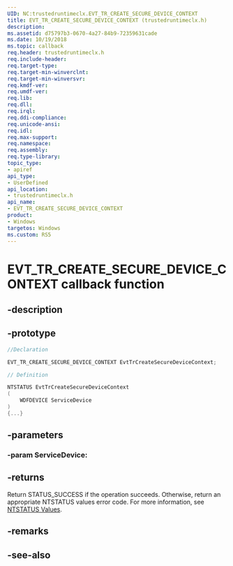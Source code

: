 ```yaml
---
UID: NC:trustedruntimeclx.EVT_TR_CREATE_SECURE_DEVICE_CONTEXT
title: EVT_TR_CREATE_SECURE_DEVICE_CONTEXT (trustedruntimeclx.h)
description: 
ms.assetid: d75797b3-0670-4a27-84b9-72359631cade
ms.date: 10/19/2018
ms.topic: callback
req.header: trustedruntimeclx.h
req.include-header:
req.target-type:
req.target-min-winverclnt:
req.target-min-winversvr:
req.kmdf-ver:
req.umdf-ver:
req.lib:
req.dll:
req.irql: 
req.ddi-compliance:
req.unicode-ansi:
req.idl:
req.max-support:
req.namespace:
req.assembly:
req.type-library: 
topic_type: 
- apiref
api_type: 
- UserDefined
api_location: 
- trustedruntimeclx.h
api_name: 
- EVT_TR_CREATE_SECURE_DEVICE_CONTEXT
product:
- Windows
targetos: Windows
ms.custom: RS5
---
```


# EVT_TR_CREATE_SECURE_DEVICE_CONTEXT callback function

## -description

 

## -prototype

```cpp
//Declaration

EVT_TR_CREATE_SECURE_DEVICE_CONTEXT EvtTrCreateSecureDeviceContext; 

// Definition

NTSTATUS EvtTrCreateSecureDeviceContext 
(
	WDFDEVICE ServiceDevice
)
{...}

```

## -parameters

### -param ServiceDevice: 



## -returns


Return STATUS_SUCCESS if the operation succeeds. Otherwise, return an appropriate NTSTATUS values error code. For more information, see [NTSTATUS Values](https://docs.microsoft.com/windows-hardware/drivers/kernel/ntstatus-values).

## -remarks




## -see-also
